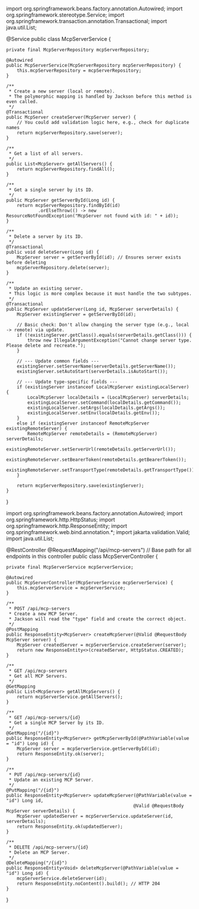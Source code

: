 import org.springframework.beans.factory.annotation.Autowired;
import org.springframework.stereotype.Service;
import org.springframework.transaction.annotation.Transactional;
import java.util.List;

@Service
public class McpServerService {

    private final McpServerRepository mcpServerRepository;

    @Autowired
    public McpServerService(McpServerRepository mcpServerRepository) {
        this.mcpServerRepository = mcpServerRepository;
    }

    /**
     * Create a new server (local or remote).
     * The polymorphic mapping is handled by Jackson before this method is even called.
     */
    @Transactional
    public McpServer createServer(McpServer server) {
        // You could add validation logic here, e.g., check for duplicate names
        return mcpServerRepository.save(server);
    }

    /**
     * Get a list of all servers.
     */
    public List<McpServer> getAllServers() {
        return mcpServerRepository.findAll();
    }

    /**
     * Get a single server by its ID.
     */
    public McpServer getServerById(Long id) {
        return mcpServerRepository.findById(id)
                .orElseThrow(() -> new ResourceNotFoundException("McpServer not found with id: " + id));
    }

    /**
     * Delete a server by its ID.
     */
    @Transactional
    public void deleteServer(Long id) {
        McpServer server = getServerById(id); // Ensures server exists before deleting
        mcpServerRepository.delete(server);
    }

    /**
     * Update an existing server.
     * This logic is more complex because it must handle the two subtypes.
     */
    @Transactional
    public McpServer updateServer(Long id, McpServer serverDetails) {
        McpServer existingServer = getServerById(id);

        // Basic check: Don't allow changing the server type (e.g., local -> remote) via update.
        if (!existingServer.getClass().equals(serverDetails.getClass())) {
            throw new IllegalArgumentException("Cannot change server type. Please delete and recreate.");
        }

        // --- Update common fields ---
        existingServer.setServerName(serverDetails.getServerName());
        existingServer.setAutoStart(serverDetails.isAutoStart());

        // --- Update type-specific fields ---
        if (existingServer instanceof LocalMcpServer existingLocalServer) {
            LocalMcpServer localDetails = (LocalMcpServer) serverDetails;
            existingLocalServer.setCommand(localDetails.getCommand());
            existingLocalServer.setArgs(localDetails.getArgs());
            existingLocalServer.setEnv(localDetails.getEnv());
        } 
        else if (existingServer instanceof RemoteMcpServer existingRemoteServer) {
            RemoteMcpServer remoteDetails = (RemoteMcpServer) serverDetails;
            existingRemoteServer.setServerUrl(remoteDetails.getServerUrl());
            existingRemoteServer.setBearerToken(remoteDetails.getBearerToken());
            existingRemoteServer.setTransportType(remoteDetails.getTransportType());
        }

        return mcpServerRepository.save(existingServer);
    }
}




import org.springframework.beans.factory.annotation.Autowired;
import org.springframework.http.HttpStatus;
import org.springframework.http.ResponseEntity;
import org.springframework.web.bind.annotation.*;
import jakarta.validation.Valid;
import java.util.List;

@RestController
@RequestMapping("/api/mcp-servers") // Base path for all endpoints in this controller
public class McpServerController {

    private final McpServerService mcpServerService;

    @Autowired
    public McpServerController(McpServerService mcpServerService) {
        this.mcpServerService = mcpServerService;
    }

    /**
     * POST /api/mcp-servers
     * Create a new MCP Server.
     * Jackson will read the "type" field and create the correct object.
     */
    @PostMapping
    public ResponseEntity<McpServer> createMcpServer(@Valid @RequestBody McpServer server) {
        McpServer createdServer = mcpServerService.createServer(server);
        return new ResponseEntity<>(createdServer, HttpStatus.CREATED);
    }

    /**
     * GET /api/mcp-servers
     * Get all MCP Servers.
     */
    @GetMapping
    public List<McpServer> getAllMcpServers() {
        return mcpServerService.getAllServers();
    }

    /**
     * GET /api/mcp-servers/{id}
     * Get a single MCP Server by its ID.
     */
    @GetMapping("/{id}")
    public ResponseEntity<McpServer> getMcpServerById(@PathVariable(value = "id") Long id) {
        McpServer server = mcpServerService.getServerById(id);
        return ResponseEntity.ok(server);
    }

    /**
     * PUT /api/mcp-servers/{id}
     * Update an existing MCP Server.
     */
    @PutMapping("/{id}")
    public ResponseEntity<McpServer> updateMcpServer(@PathVariable(value = "id") Long id,
                                                    @Valid @RequestBody McpServer serverDetails) {
        McpServer updatedServer = mcpServerService.updateServer(id, serverDetails);
        return ResponseEntity.ok(updatedServer);
    }

    /**
     * DELETE /api/mcp-servers/{id}
     * Delete an MCP Server.
     */
    @DeleteMapping("/{id}")
    public ResponseEntity<Void> deleteMcpServer(@PathVariable(value = "id") Long id) {
        mcpServerService.deleteServer(id);
        return ResponseEntity.noContent().build(); // HTTP 204
    }
}
